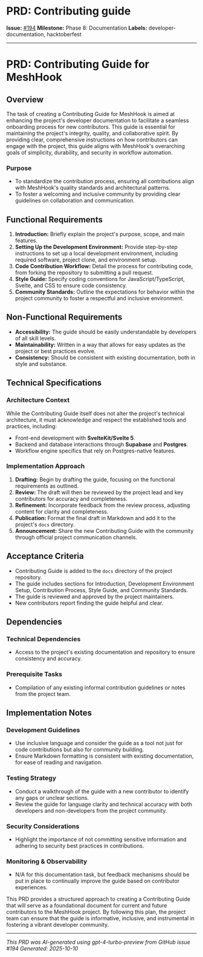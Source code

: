 # PRD: Contributing guide

**Issue:** [#194](https://github.com/profullstack/meshhook/issues/194)
**Milestone:** Phase 8: Documentation
**Labels:** developer-documentation, hacktoberfest

---

# PRD: Contributing Guide for MeshHook

## Overview

The task of creating a Contributing Guide for MeshHook is aimed at enhancing the project's developer documentation to facilitate a seamless onboarding process for new contributors. This guide is essential for maintaining the project's integrity, quality, and collaborative spirit. By providing clear, comprehensive instructions on how contributors can engage with the project, this guide aligns with MeshHook's overarching goals of simplicity, durability, and security in workflow automation.

### Purpose

- To standardize the contribution process, ensuring all contributions align with MeshHook's quality standards and architectural patterns.
- To foster a welcoming and inclusive community by providing clear guidelines on collaboration and communication.

## Functional Requirements

1. **Introduction:** Briefly explain the project's purpose, scope, and main features.
2. **Setting Up the Development Environment:** Provide step-by-step instructions to set up a local development environment, including required software, project clone, and environment setup.
3. **Code Contribution Workflow:** Detail the process for contributing code, from forking the repository to submitting a pull request.
4. **Style Guide:** Specify coding conventions for JavaScript/TypeScript, Svelte, and CSS to ensure code consistency.
5. **Community Standards:** Outline the expectations for behavior within the project community to foster a respectful and inclusive environment.

## Non-Functional Requirements

- **Accessibility:** The guide should be easily understandable by developers of all skill levels.
- **Maintainability:** Written in a way that allows for easy updates as the project or best practices evolve.
- **Consistency:** Should be consistent with existing documentation, both in style and substance.

## Technical Specifications

### Architecture Context

While the Contributing Guide itself does not alter the project's technical architecture, it must acknowledge and respect the established tools and practices, including:
- Front-end development with **SvelteKit/Svelte 5**.
- Backend and database interactions through **Supabase** and **Postgres**.
- Workflow engine specifics that rely on Postgres-native features.

### Implementation Approach

1. **Drafting:** Begin by drafting the guide, focusing on the functional requirements as outlined.
2. **Review:** The draft will then be reviewed by the project lead and key contributors for accuracy and completeness.
3. **Refinement:** Incorporate feedback from the review process, adjusting content for clarity and completeness.
4. **Publication:** Format the final draft in Markdown and add it to the project's `docs` directory.
5. **Announcement:** Share the new Contributing Guide with the community through official project communication channels.

## Acceptance Criteria

- Contributing Guide is added to the `docs` directory of the project repository.
- The guide includes sections for Introduction, Development Environment Setup, Contribution Process, Style Guide, and Community Standards.
- The guide is reviewed and approved by the project maintainers.
- New contributors report finding the guide helpful and clear.

## Dependencies

### Technical Dependencies

- Access to the project's existing documentation and repository to ensure consistency and accuracy.

### Prerequisite Tasks

- Compilation of any existing informal contribution guidelines or notes from the project team.

## Implementation Notes

### Development Guidelines

- Use inclusive language and consider the guide as a tool not just for code contributions but also for community building.
- Ensure Markdown formatting is consistent with existing documentation, for ease of reading and navigation.

### Testing Strategy

- Conduct a walkthrough of the guide with a new contributor to identify any gaps or unclear sections.
- Review the guide for language clarity and technical accuracy with both developers and non-developers from the project community.

### Security Considerations

- Highlight the importance of not committing sensitive information and adhering to security best practices in contributions.

### Monitoring & Observability

- N/A for this documentation task, but feedback mechanisms should be put in place to continually improve the guide based on contributor experiences.

This PRD provides a structured approach to creating a Contributing Guide that will serve as a foundational document for current and future contributors to the MeshHook project. By following this plan, the project team can ensure that the guide is informative, inclusive, and instrumental in fostering a vibrant developer community.

---

*This PRD was AI-generated using gpt-4-turbo-preview from GitHub issue #194*
*Generated: 2025-10-10*
